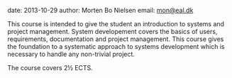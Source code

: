 date: 2013-10-29
author: Morten Bo Nielsen
email: mon@eal.dk

This course is intended to give the student an introduction to systems and project management. System developement covers the basics of users, requirements, documentation and project management. This course gives the foundation to a systematic approach to systems development which is necessary to handle any non-trivial project.

The course covers 2½ ECTS.

